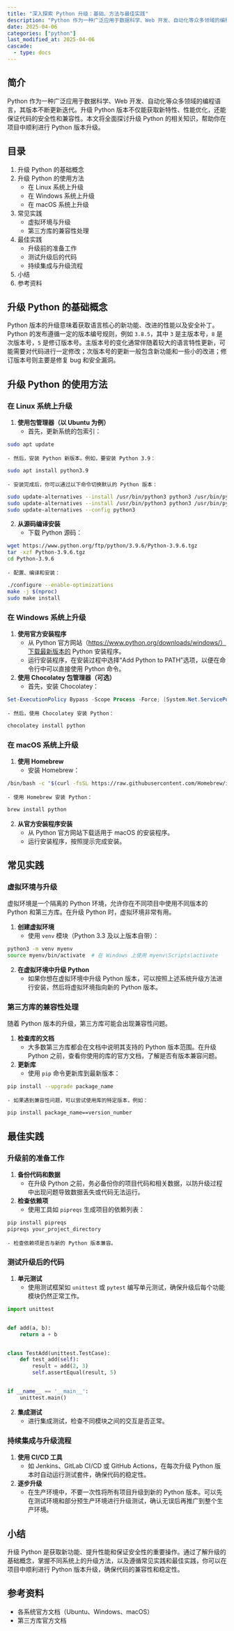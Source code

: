 ```yaml
---
title: "深入探索 Python 升级：基础、方法与最佳实践"
description: "Python 作为一种广泛应用于数据科学、Web 开发、自动化等众多领域的编程语言，其版本不断更新迭代。升级 Python 版本不仅能获取新特性、性能优化，还能保证代码的安全性和兼容性。本文将全面探讨升级 Python 的相关知识，帮助你在项目中顺利进行 Python 版本升级。"
date: 2025-04-06
categories: ["python"]
last_modified_at: 2025-04-06
cascade:
  - type: docs
---
```



## 简介
Python 作为一种广泛应用于数据科学、Web 开发、自动化等众多领域的编程语言，其版本不断更新迭代。升级 Python 版本不仅能获取新特性、性能优化，还能保证代码的安全性和兼容性。本文将全面探讨升级 Python 的相关知识，帮助你在项目中顺利进行 Python 版本升级。

<!-- more -->
## 目录
1. 升级 Python 的基础概念
2. 升级 Python 的使用方法
    - 在 Linux 系统上升级
    - 在 Windows 系统上升级
    - 在 macOS 系统上升级
3. 常见实践
    - 虚拟环境与升级
    - 第三方库的兼容性处理
4. 最佳实践
    - 升级前的准备工作
    - 测试升级后的代码
    - 持续集成与升级流程
5. 小结
6. 参考资料

## 升级 Python 的基础概念
Python 版本的升级意味着获取语言核心的新功能、改进的性能以及安全补丁。Python 的发布遵循一定的版本编号规则，例如 `3.8.5`，其中 `3` 是主版本号，`8` 是次版本号，`5` 是修订版本号。主版本号的变化通常伴随着较大的语言特性更新，可能需要对代码进行一定修改；次版本号的更新一般包含新功能和一些小的改进；修订版本号则主要是修复 bug 和安全漏洞。

## 升级 Python 的使用方法

### 在 Linux 系统上升级
1. **使用包管理器（以 Ubuntu 为例）**
    - 首先，更新系统的包索引：
```bash
sudo apt update
```
    - 然后，安装 Python 新版本。例如，要安装 Python 3.9：
```bash
sudo apt install python3.9
```
    - 安装完成后，你可以通过以下命令切换默认的 Python 版本：
```bash
sudo update-alternatives --install /usr/bin/python3 python3 /usr/bin/python3.8 1
sudo update-alternatives --install /usr/bin/python3 python3 /usr/bin/python3.9 2
sudo update-alternatives --config python3
```
2. **从源码编译安装**
    - 下载 Python 源码：
```bash
wget https://www.python.org/ftp/python/3.9.6/Python-3.9.6.tgz
tar -xzf Python-3.9.6.tgz
cd Python-3.9.6
```
    - 配置、编译和安装：
```bash
./configure --enable-optimizations
make -j $(nproc)
sudo make install
```

### 在 Windows 系统上升级
1. **使用官方安装程序**
    - 从 Python 官方网站（https://www.python.org/downloads/windows/）下载最新版本的 Python 安装程序。
    - 运行安装程序，在安装过程中选择“Add Python to PATH”选项，以便在命令行中可以直接使用 Python 命令。
2. **使用 Chocolatey 包管理器（可选）**
    - 首先，安装 Chocolatey：
```powershell
Set-ExecutionPolicy Bypass -Scope Process -Force; [System.Net.ServicePointManager]::SecurityProtocol = [System.Net.ServicePointManager]::SecurityProtocol -bor 3072; iex ((New-Object System.Net.WebClient).DownloadString('https://chocolatey.org/install.ps1'))
```
    - 然后，使用 Chocolatey 安装 Python：
```powershell
chocolatey install python
```

### 在 macOS 系统上升级
1. **使用 Homebrew**
    - 安装 Homebrew：
```bash
/bin/bash -c "$(curl -fsSL https://raw.githubusercontent.com/Homebrew/install/HEAD/install.sh)"
```
    - 使用 Homebrew 安装 Python：
```bash
brew install python
```
2. **从官方安装程序安装**
    - 从 Python 官方网站下载适用于 macOS 的安装程序。
    - 运行安装程序，按照提示完成安装。

## 常见实践

### 虚拟环境与升级
虚拟环境是一个隔离的 Python 环境，允许你在不同项目中使用不同版本的 Python 和第三方库。在升级 Python 时，虚拟环境非常有用。
1. **创建虚拟环境**
    - 使用 `venv` 模块（Python 3.3 及以上版本自带）：
```bash
python3 -m venv myenv
source myenv/bin/activate  # 在 Windows 上使用 myenv\Scripts\activate
```
2. **在虚拟环境中升级 Python**
    - 如果你想在虚拟环境中升级 Python 版本，可以按照上述系统升级方法进行安装，然后将虚拟环境指向新的 Python 版本。

### 第三方库的兼容性处理
随着 Python 版本的升级，第三方库可能会出现兼容性问题。
1. **检查库的文档**
    - 大多数第三方库都会在文档中说明其支持的 Python 版本范围。在升级 Python 之前，查看你使用的库的官方文档，了解是否有版本兼容问题。
2. **更新库**
    - 使用 `pip` 命令更新库到最新版本：
```bash
pip install --upgrade package_name
```
    - 如果遇到兼容性问题，可以尝试使用库的特定版本，例如：
```bash
pip install package_name==version_number
```

## 最佳实践

### 升级前的准备工作
1. **备份代码和数据**
    - 在升级 Python 之前，务必备份你的项目代码和相关数据，以防升级过程中出现问题导致数据丢失或代码无法运行。
2. **检查依赖项**
    - 使用工具如 `pipreqs` 生成项目的依赖列表：
```bash
pip install pipreqs
pipreqs your_project_directory
```
    - 检查依赖项是否与新的 Python 版本兼容。

### 测试升级后的代码
1. **单元测试**
    - 使用测试框架如 `unittest` 或 `pytest` 编写单元测试，确保升级后每个功能模块仍然正常工作。
```python
import unittest


def add(a, b):
    return a + b


class TestAdd(unittest.TestCase):
    def test_add(self):
        result = add(2, 3)
        self.assertEqual(result, 5)


if __name__ == '__main__':
    unittest.main()
```
2. **集成测试**
    - 进行集成测试，检查不同模块之间的交互是否正常。

### 持续集成与升级流程
1. **使用 CI/CD 工具**
    - 如 Jenkins、GitLab CI/CD 或 GitHub Actions，在每次升级 Python 版本时自动运行测试套件，确保代码的稳定性。
2. **逐步升级**
    - 在生产环境中，不要一次性将所有项目升级到新的 Python 版本。可以先在测试环境和部分预生产环境进行升级测试，确认无误后再推广到整个生产环境。

## 小结
升级 Python 是获取新功能、提升性能和保证安全性的重要操作。通过了解升级的基础概念，掌握不同系统上的升级方法，以及遵循常见实践和最佳实践，你可以在项目中顺利进行 Python 版本升级，确保代码的兼容性和稳定性。

## 参考资料
- 各系统官方文档（Ubuntu、Windows、macOS）
- 第三方库官方文档 